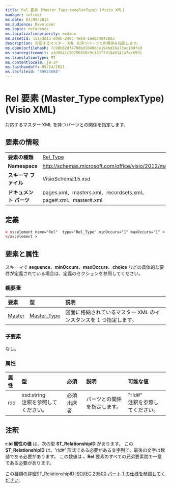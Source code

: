 ```yaml
---
title: Rel 要素 (Master_Type complexType) (Visio XML)
manager: soliver
ms.date: 03/09/2015
ms.audience: Developer
ms.topic: reference
ms.localizationpriority: medium
ms.assetid: 151cdd13-d00b-249c-7ebd-1ae9c4042b03
description: 対応するマスター XML を持つパーツとの関係を指定します。
ms.openlocfilehash: 7c98b82df470dbd1049dde194bd16a73ec10dfa9
ms.sourcegitcommit: a1d9041c20256616c9c183f7d1049142a7ac6991
ms.translationtype: MT
ms.contentlocale: ja-JP
ms.lasthandoff: 09/24/2021
ms.locfileid: "59573594"
---
```

# <a name="rel-element-master_type-complextype-visio-xml"></a>Rel 要素 (Master_Type complexType) (Visio XML)

対応するマスター XML を持つパーツとの関係を指定します。
  
## <a name="element-information"></a>要素の情報

|||
|:-----|:-----|
|**要素の種類** <br/> |[Rel_Type](rel_type-complextypevisio-xml.md) <br/> |
|**Namespace** <br/> |http://schemas.microsoft.com/office/visio/2012/main  <br/> |
|**スキーマ ファイル** <br/> |VisioSchema15.xsd  <br/> |
|**ドキュメント パーツ** <br/> |pages.xml、masters.xml、recordsets.xml、page#.xml、master#.xml  <br/> |
   
## <a name="definition"></a>定義

```XML
< xs:element name="Rel"  type="Rel_Type" minOccurs="1" maxOccurs="1" >
</xs:element >
```

## <a name="elements-and-attributes"></a>要素と属性

スキーマで **sequence**、**minOccurs**、**maxOccurs**、**choice** などの具体的な要件が定義されている場合は、定義のセクションを参照してください。 
  
### <a name="parent-elements"></a>親要素

|**要素**|**型**|**説明**|
|:-----|:-----|:-----|
|[Master](master-element-masters_type-complextypevisio-xml.md) <br/> |[Master_Type](master_type-complextypevisio-xml.md) <br/> |図面に格納されているマスター XML のインスタンスを 1 つ指定します。  <br/> |
   
### <a name="child-elements"></a>子要素

なし。
  
### <a name="attributes"></a>属性

|**属性**|**型**|**必須**|**説明**|**可能な値**|
|:-----|:-----|:-----|:-----|:-----|
|r:id  <br/> |xsd:string  <br/> 注釈を参照してください。  <br/> |必須出席者  <br/> |パーツとの関係を指定します。  <br/> |"rId#"  <br/> 注釈を参照してください。  <br/> |
   
## <a name="remarks"></a>注釈

**r:id 属性の値** は、次の型 **ST_RelationshipID** があります。 この **ST_RelationshipID** は、'rId#' 形式である必要がある文字列で、最後の文字は数値である必要があります。 この数値は **、Rel** 要素のすべての兄弟要素間で一意である必要があります。 
  
この種類の詳細ST_RelationshipID [ISO/IEC 29500 パート 1 の仕様を参照してください](https://www.iso.org/iso/home/store/catalogue_tc/catalogue_detail.md?csnumber=61750)。
  

